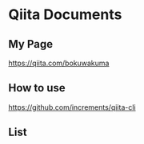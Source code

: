 # Qiita Documents

## My Page

https://qiita.com/bokuwakuma

## How to use

https://github.com/increments/qiita-cli

## List

